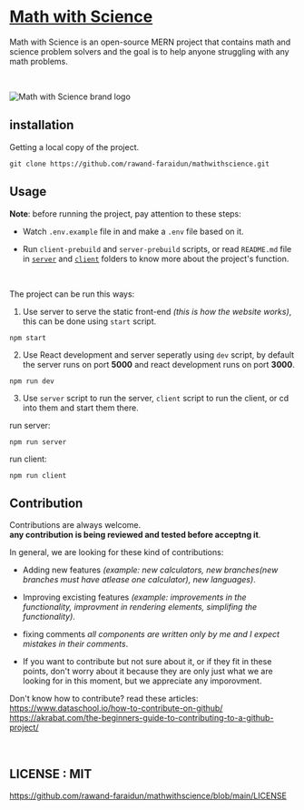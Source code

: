 # [Math with Science](https://www.mathwithscience.com/)
Math with Science is an open-source MERN project that contains math and science problem solvers and the goal is to help anyone struggling with any math problems.	

<br />

![Math with Science brand logo](https://i.ibb.co/g6b0z0B/math-with-science-brand-01.jpg)

## installation

Getting a local copy of the project.
```git
git clone https://github.com/rawand-faraidun/mathwithscience.git
```

## Usage

**Note**: before running the project, pay attention to these steps:

* Watch `.env.example` file in and make a `.env` file based on it.

* Run `client-prebuild` and `server-prebuild` scripts, or read `README.md` file in [`server`](https://github.com/rawand-faraidun/mathwithscience/tree/main/server) and [`client`](https://github.com/rawand-faraidun/mathwithscience/tree/main/client) folders to know more about the project's function.

<br />

The project can be run this ways:

1. Use server to serve the static front-end *(this is how the website works)*, this can be done using `start` script.
```npm
npm start
```

2. Use React development and server seperatly using `dev` script, by default the server runs on port **5000** and react development runs on port **3000**.
```npm
npm run dev
```

3. Use `server` script to run the server, `client` script to run the client, or cd into them and start them there.

run server:
```npm
npm run server
```

run client:
```npm
npm run client
```

## Contribution
Contributions are always welcome.  
**any contribution is being reviewed and tested before acceptng it**.

In general, we are looking for these kind of contributions:

* Adding new features *(example: new calculators, new branches(new branches must have atlease one calculator), new languages)*.

* Improving excisting features *(example: improvements in the functionality, improvment in rendering elements, simplifing the functionality)*.

* fixing comments *all components are written only by me and I expect mistakes in their comments*.

* If you want to contribute but not sure about it, or if they fit in these points, don't worry about it because they are only just what we are looking for in this moment, but we appreciate any imporovment.

Don't know how to contribute? read these articles: <br />
https://www.dataschool.io/how-to-contribute-on-github/ <br />
https://akrabat.com/the-beginners-guide-to-contributing-to-a-github-project/

<br />

## LICENSE : MIT
https://github.com/rawand-faraidun/mathwithscience/blob/main/LICENSE